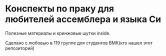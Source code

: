 # Конспекты по праку для любителей ассемблера и языка Си

Полезные материалы и кринжовые шутки inside.

Сделано с любовью в 119 группе для студентов ВМК(кто нашел этот репозиторий)
